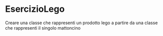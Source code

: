 # EsercizioLego
Creare una classe che rappresenti un prodotto lego a partire da una classe che rappresenti il singolo mattoncino
